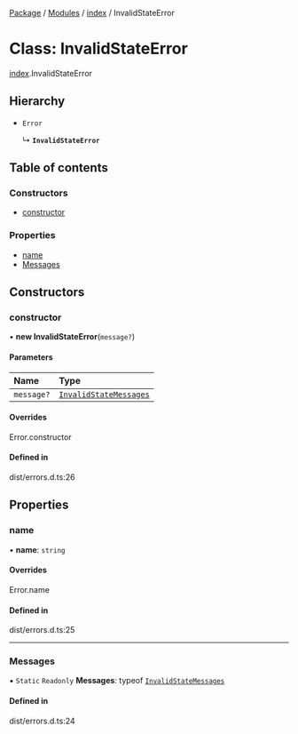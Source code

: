 [Package](../README.md) / [Modules](../modules.md) / [index](../modules/index.md) / InvalidStateError

# Class: InvalidStateError

[index](../modules/index.md).InvalidStateError

## Hierarchy

- `Error`

  ↳ **`InvalidStateError`**

## Table of contents

### Constructors

- [constructor](index.InvalidStateError.md#constructor)

### Properties

- [name](index.InvalidStateError.md#name)
- [Messages](index.InvalidStateError.md#messages)

## Constructors

### constructor

• **new InvalidStateError**(`message?`)

#### Parameters

| Name | Type |
| :------ | :------ |
| `message?` | [`InvalidStateMessages`](../enums/index._internal_.InvalidStateMessages.md) |

#### Overrides

Error.constructor

#### Defined in

dist/errors.d.ts:26

## Properties

### name

• **name**: `string`

#### Overrides

Error.name

#### Defined in

dist/errors.d.ts:25

___

### Messages

▪ `Static` `Readonly` **Messages**: typeof [`InvalidStateMessages`](../enums/index._internal_.InvalidStateMessages.md)

#### Defined in

dist/errors.d.ts:24
